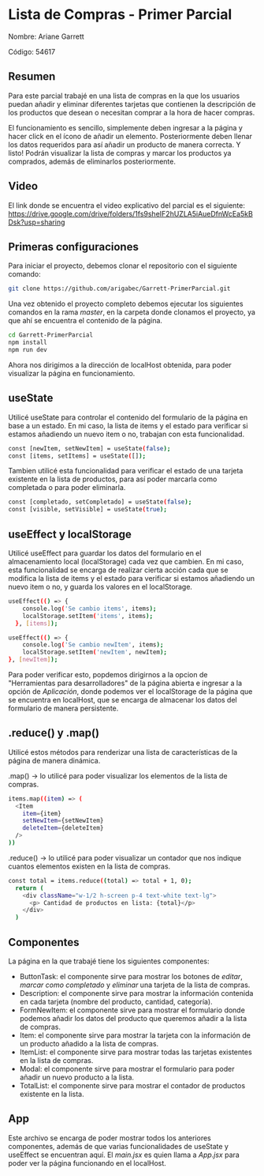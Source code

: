 # Lista de Compras - Primer Parcial
Nombre: Ariane Garrett

Código: 54617

## Resumen
Para este parcial trabajé en una lista de compras en la que los usuarios puedan añadir y eliminar diferentes tarjetas que 
contienen la descripción de los productos que desean o necesitan comprar a la hora de hacer compras.

El funcionamiento es sencillo, simplemente deben ingresar a la página y hacer click en el ícono de añadir un elemento. 
Posteriormente deben llenar los datos requeridos para así añadir un producto de manera correcta. Y listo! Podrán visualizar la lista 
de compras y marcar los productos ya comprados, además de eliminarlos posteriormente.

## Video
El link donde se encuentra el video explicativo del parcial es el siguiente: 
https://drive.google.com/drive/folders/1fs9sheIF2hUZLA5iAueDfnWcEa5kBDsk?usp=sharing

## Primeras configuraciones
Para iniciar el proyecto, debemos clonar el repositorio con el siguiente comando:

```bash
git clone https://github.com/arigabec/Garrett-PrimerParcial.git
```
Una vez obtenido el proyecto completo debemos ejecutar los siguientes comandos en la rama *master*, en la carpeta donde clonamos el proyecto,
ya que ahí se encuentra el contenido de la página.

```bash
cd Garrett-PrimerParcial
npm install
npm run dev
```
Ahora nos dirigimos a la dirección de localHost obtenida, para poder visualizar la página en funcionamiento.

## useState
Utilicé useState para controlar el contenido del formulario de la página en base a un estado. En mi caso, la lista de items y el estado para
verificar si estamos añadiendo un nuevo item o no, trabajan con esta funcionalidad.

```bash
const [newItem, setNewItem] = useState(false);
const [items, setItems] = useState([]);
```

Tambien utilicé esta funcionalidad para verificar el estado de una tarjeta existente en la lista de productos, para así poder marcarla como 
completada o para poder eliminarla.

```bash
const [completado, setCompletado] = useState(false);
const [visible, setVisible] = useState(true);
```

## useEffect y localStorage
Utilicé useEffect para guardar los datos del formulario en el almacenamiento local (localStorage) cada vez que cambien. En mi caso, esta funcionalidad se encarga de realizar cierta acción cada que se modifica la lista de items y el estado para verificar si estamos añadiendo un nuevo item o no, y guarda los valores en el localStorage.

```bash
useEffect(() => {
    console.log('Se cambio items', items);
    localStorage.setItem('items', items);
  }, [items]);

useEffect(() => {
    console.log('Se cambio newItem', items);
    localStorage.setItem('newItem', newItem);
}, [newItem]);
```

Para poder verificar esto, popdemos dirigirnos a la opcion de "Herramientas para desarrolladores" de la página abierta e ingresar a la opción de 
*Aplicación*, donde podemos ver el localStorage de la página que se encuentra en localHost, que se encarga de almacenar los datos del formulario
de manera persistente.

## .reduce() y .map()
Utilicé estos métodos para renderizar una lista de características de la página de manera dinámica.

.map() → lo utilicé para poder visualizar los elementos de la lista de compras.

```bash
items.map((item) => (
  <Item
    item={item} 
    setNewItem={setNewItem}
    deleteItem={deleteItem}
  />
))
```
      
.reduce() → lo utilicé para poder visualizar un contador que nos indique cuantos elementos existen en la lista de compras.

```bash
const total = items.reduce((total) => total + 1, 0);
  return (
    <div className="w-1/2 h-screen p-4 text-white text-lg">
      <p> Cantidad de productos en lista: {total}</p>
    </div>
  )
```

## Componentes
La página en la que trabajé tiene los siguientes componentes:
- ButtonTask: el componente sirve para mostrar los botones de *editar*, *marcar como completado* y *eliminar* una tarjeta de la lista de compras.
- Description: el componente sirve para mostrar la información contenida en cada tarjeta (nombre del producto, cantidad, categoría).
- FormNewItem: el componente sirve para mostrar el formulario donde podemos añadir los datos del producto que queremos añadir a la lista de compras.
- Item: el componente sirve para mostrar la tarjeta con la información de un producto añadido a la lista de compras. 
- ItemList: el componente sirve para mostrar todas las tarjetas existentes en la lista de compras.
- Modal: el componente sirve para mostrar el formulario para poder añadir un nuevo producto a la lista.
- TotalList: el componente sirve para mostrar el contador de productos existente en la lista.

## App
Este archivo se encarga de poder mostrar todos los anteriores componentes, además de que varias funcionalidades de useState y useEffect se encuentran aquí. El *main.jsx* es quien llama a *App.jsx* para poder ver la página funcionando en el localHost.
